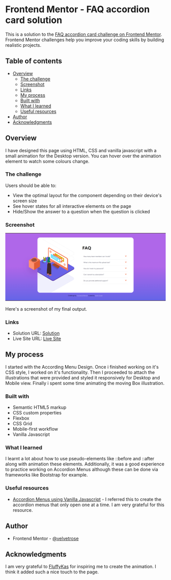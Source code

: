 # Frontend Mentor - FAQ accordion card solution

This is a solution to the [FAQ accordion card challenge on Frontend Mentor](https://www.frontendmentor.io/challenges/faq-accordion-card-XlyjD0Oam). Frontend Mentor challenges help you improve your coding skills by building realistic projects. 

## Table of contents

- [Overview](#overview)
  - [The challenge](#the-challenge)
  - [Screenshot](#screenshot)
  - [Links](#links)
  - [My process](#my-process)
  - [Built with](#built-with)
  - [What I learned](#what-i-learned)
  - [Useful resources](#useful-resources)
- [Author](#author)
- [Acknowledgments](#acknowledgments)

## Overview
I have designed this page using HTML, CSS and vanilla javascript with a small animation for the Desktop version.
You can hover over the animation element to watch some colours change.

### The challenge

Users should be able to:

- View the optimal layout for the component depending on their device's screen size
- See hover states for all interactive elements on the page
- Hide/Show the answer to a question when the question is clicked

### Screenshot

![](./images/outputScreenshot.png)

Here's a screenshot of my final output.

### Links

- Solution URL: [Solution](https://github.com/velvetrose/FAQ-Accordion-Card.git)
- Live Site URL: [Live Site](https://velvetrose.github.io/FAQ-Accordion-Card/)

## My process

I started with the According Menu Design. Once i finished working on it's CSS style, I worked on it's functionality. Then I proceeded to attach the illustrations that were provided and styled it responsively for Desktop and Mobile view. Finally i spent some time animating the moving Box illustration.

### Built with

- Semantic HTML5 markup
- CSS custom properties
- Flexbox
- CSS Grid
- Mobile-first workflow
- Vanilla Javascript

### What I learned

I learnt a lot about how to use pseudo-elements like ::before and ::after along with animation these elements. Additionally, it was a good experience to practice working on Accordion Menus although these can be done via frameworks like Bootstrap for example.


### Useful resources

- [Accordion Menus using Vanilla Javascript](https://softauthor.com/accordion-menu-in-vanilla-javascript/) - I referred this to create the accordion menus that only open one at a time. I am very grateful for this resource.


## Author

- Frontend Mentor - [@velvetrose](https://www.frontendmentor.io/profile/velvetrose)

## Acknowledgments

I am very grateful to [FluffyKas](https://www.frontendmentor.io/profile/FluffyKas) for inspiring me to create the animation. I think it added such a nice touch to the page.

